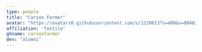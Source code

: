 ```yaml
---
type: people
title: "Carson Farmer"
avatar: "https://avatars0.githubusercontent.com/u/1220613?s=400&u=8048272c1509d02cdeabb6ae561bf1c697869a33&v=4"
affiliation: 'Textile'
ghname: carsonfarmer
dev: "alumni"
---
```


